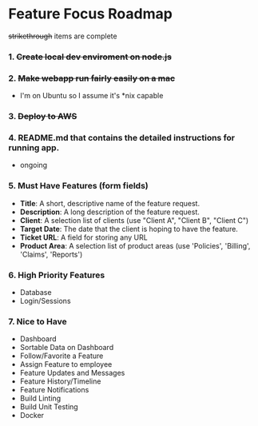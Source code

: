 # Feature Focus Roadmap

~~strikethrough~~ items are complete

### 1. ~~**Create local dev enviroment on node.js**~~

### 2. **~~Make webapp run fairly easily on a mac~~**

  * I'm on Ubuntu so I assume it's \*nix capable
 
### 3. ~~Deploy to AWS~~

### 4. README.md that contains the detailed instructions for running app.
  * ongoing
  
### 5. Must Have Features (form fields)
  * **Title**: A short, descriptive name of the feature request.
  * **Description**: A long description of the feature request.
  * **Client**: A selection list of clients (use "Client A", "Client B", "Client C")
  * **Target Date**: The date that the client is hoping to have the feature.
  * **Ticket URL**: A field for storing any URL
  * **Product Area**: A selection list of product areas (use 'Policies', 'Billing', 'Claims', 'Reports')
  
### 6. High Priority Features
  * Database
  * Login/Sessions
  
### 7. Nice to Have
  * Dashboard
  * Sortable Data on Dashboard
  * Follow/Favorite a Feature
  * Assign Feature to employee
  * Feature Updates and Messages
  * Feature History/Timeline
  * Feature Notifications
  * Build Linting 
  * Build Unit Testing
  * Docker
  